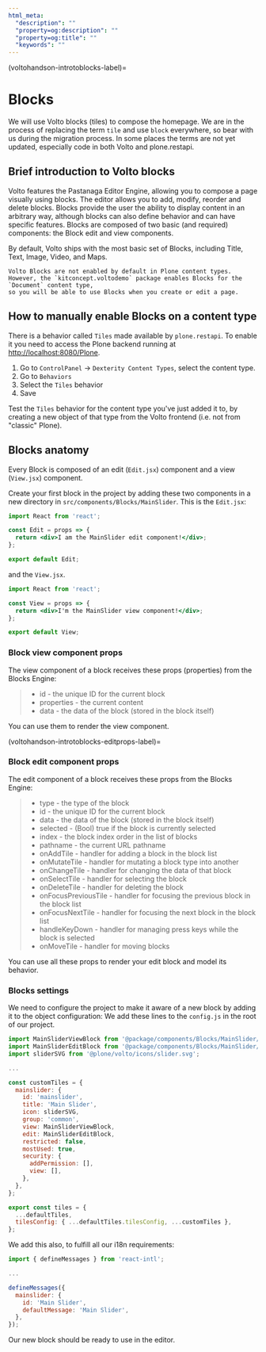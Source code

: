 ```yaml
---
html_meta:
  "description": ""
  "property=og:description": ""
  "property=og:title": ""
  "keywords": ""
---
```


(voltohandson-introtoblocks-label)=

# Blocks

We will use Volto blocks (tiles) to compose the homepage.
We are in the process of replacing the term `tile` and use `block` everywhere, so bear with us during the migration process.
In some places the terms are not yet updated, especially code in both Volto and plone.restapi.

## Brief introduction to Volto blocks

Volto features the Pastanaga Editor Engine, allowing you to compose a page visually using blocks.
The editor allows you to add, modify, reorder and delete blocks.
Blocks provide the user the ability to display content in an arbitrary way, although blocks can also define behavior and can have specific features.
Blocks are composed of two basic (and required) components: the Block edit and view components.

By default, Volto ships with the most basic set of Blocks, including Title, Text, Image, Video, and Maps.

```{note}
Volto Blocks are not enabled by default in Plone content types.
However, the `kitconcept.voltodemo` package enables Blocks for the `Document` content type,
so you will be able to use Blocks when you create or edit a page.
```

## How to manually enable Blocks on a content type

There is a behavior called `Tiles` made available by `plone.restapi`.
To enable it you need to access the Plone backend running at <http://localhost:8080/Plone>.

1. Go to `ControlPanel` -> `Dexterity Content Types`, select the content type.
2. Go to `Behaviors`
3. Select the `Tiles` behavior
4. Save

Test the `Tiles` behavior for the content type you've just added it to, by creating a new object of that type from the Volto frontend (i.e. not from "classic" Plone).

## Blocks anatomy

Every Block is composed of an edit (`Edit.jsx`) component and a view (`View.jsx`) component.

Create your first block in the project by adding these two components in a new directory in `src/components/Blocks/MainSlider`.
This is the `Edit.jsx`:

```jsx
import React from 'react';

const Edit = props => {
  return <div>I am the MainSlider edit component!</div>;
};

export default Edit;
```

and the `View.jsx`.

```jsx
import React from 'react';

const View = props => {
  return <div>I'm the MainSlider view component!</div>;
};

export default View;
```

### Block view component props

The view component of a block receives these props (properties) from the Blocks Engine:

> - id - the unique ID for the current block
> - properties - the current content
> - data - the data of the block (stored in the block itself)

You can use them to render the view component.

(voltohandson-introtoblocks-editprops-label)=

### Block edit component props

The edit component of a block receives these props from the Blocks Engine:

> - type - the type of the block
> - id - the unique ID for the current block
> - data - the data of the block (stored in the block itself)
> - selected - (Bool) true if the block is currently selected
> - index - the block index order in the list of blocks
> - pathname - the current URL pathname
> - onAddTile - handler for adding a block in the block list
> - onMutateTile - handler for mutating a block type into another
> - onChangeTile - handler for changing the data of that block
> - onSelectTile - handler for selecting the block
> - onDeleteTile - handler for deleting the block
> - onFocusPreviousTile - handler for focusing the previous block in the block list
> - onFocusNextTile - handler for focusing the next block in the block list
> - handleKeyDown - handler for managing press keys while the block is selected
> - onMoveTile - handler for moving blocks

You can use all these props to render your edit block and model its behavior.

### Blocks settings

We need to configure the project to make it aware of a new block by adding it to the object configuration:
We add these lines to the `config.js` in the root of our project.

```js
import MainSliderViewBlock from '@package/components/Blocks/MainSlider/View';
import MainSliderEditBlock from '@package/components/Blocks/MainSlider/Edit';
import sliderSVG from '@plone/volto/icons/slider.svg';

...

const customTiles = {
  mainslider: {
    id: 'mainslider',
    title: 'Main Slider',
    icon: sliderSVG,
    group: 'common',
    view: MainSliderViewBlock,
    edit: MainSliderEditBlock,
    restricted: false,
    mostUsed: true,
    security: {
      addPermission: [],
      view: [],
    },
  },
};

export const tiles = {
  ...defaultTiles,
  tilesConfig: { ...defaultTiles.tilesConfig, ...customTiles },
};
```

We add this also, to fulfill all our i18n requirements:

```js
import { defineMessages } from 'react-intl';

...

defineMessages({
  mainslider: {
    id: 'Main Slider',
    defaultMessage: 'Main Slider',
  },
});
```

Our new block should be ready to use in the editor.
